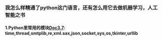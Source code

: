### 我怎么样精通了python这门语言，还有怎么用它去做机器学习，人工智能之书
#### 1.Python里常用的模块[Doc3.7](https://docs.python.org/3.7/tutorial/index.html): time,thread,smtplib,re,xml.sax,json,socket,sys,os,tkinter,urllib
```

```
